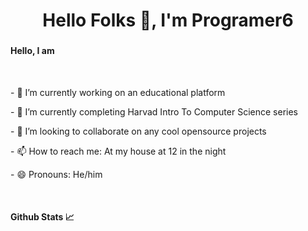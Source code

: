 <h1 align="center">Hello Folks 👋, I'm Programer6</h1>
<h3 align="center"></h3>
<h4>Hello, I am</h4>
<br>
<p>- 🔭 I’m currently working on an educational platform</p>
<p>- 🌱 I’m currently completing Harvad Intro To Computer Science series</p>
<p>- 👯 I’m looking to collaborate on any cool opensource projects</p>
<p>- 📫 How to reach me: At my house at 12 in the night</p>
<p>- 😄 Pronouns: He/him</p>
<br>
<h4>Github Stats 📈</h4>

